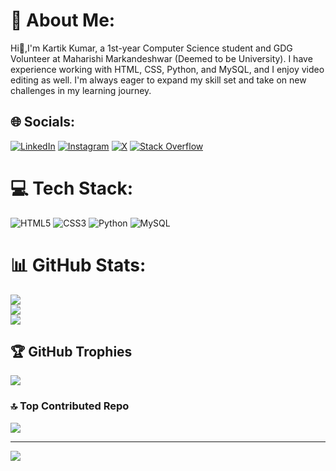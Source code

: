 # 💫 About Me:
Hi👋,I'm Kartik Kumar, a 1st-year Computer Science student and GDG Volunteer at Maharishi Markandeshwar (Deemed to be University). I have experience working with HTML, CSS, Python, and MySQL, and I enjoy video editing as well. I'm always eager to expand my skill set and take on new challenges in my learning journey. <br>


## 🌐 Socials:
[![LinkedIn](https://img.shields.io/badge/LinkedIn-%230077B5.svg?logo=linkedin&logoColor=white)](https://linkedin.com/in/workwithkartik) 
 [![Instagram](https://img.shields.io/badge/Instagram-%23E4405F.svg?logo=Instagram&logoColor=white)](https://instagram.com/guyfromlabyrinth)  [![X](https://img.shields.io/badge/X-black.svg?logo=X&logoColor=white)](https://x.com/guyinlabyrinth)  [![Stack Overflow](https://img.shields.io/badge/-Stackoverflow-FE7A16?logo=stack-overflow&logoColor=white)](https://stackoverflow.com/users/27403234) 

# 💻 Tech Stack:
![HTML5](https://img.shields.io/badge/html5-%23E34F26.svg?style=flat&logo=html5&logoColor=white) 
![CSS3](https://img.shields.io/badge/css3-%231572B6.svg?style=flat&logo=css3&logoColor=white)
![Python](https://img.shields.io/badge/python-3670A0?style=flat&logo=python&logoColor=ffdd54)  ![MySQL](https://img.shields.io/badge/mysql-4479A1.svg?style=flat&logo=mysql&logoColor=white)
# 📊 GitHub Stats:
![](https://github-readme-stats.vercel.app/api?username=kartikkumarofficial&theme=dark&hide_border=false&include_all_commits=false&count_private=false)<br/>
![](https://github-readme-streak-stats.herokuapp.com/?user=kartikkumarofficial&theme=dark&hide_border=false)<br/>
![](https://github-readme-stats.vercel.app/api/top-langs/?username=kartikkumarofficial&theme=dark&hide_border=false&include_all_commits=false&count_private=false&layout=compact)

## 🏆 GitHub Trophies
![](https://github-profile-trophy.vercel.app/?username=kartikkumarofficial&theme=gruvbox&no-frame=false&no-bg=false&margin-w=4)

### 🔝 Top Contributed Repo
![](https://github-contributor-stats.vercel.app/api?username=kartikkumarofficial&limit=5&theme=dark&combine_all_yearly_contributions=true)

---
[![](https://visitcount.itsvg.in/api?id=kartikkumarofficial&icon=0&color=0)](https://visitcount.itsvg.in)

<!-- Proudly created with GPRM ( https://gprm.itsvg.in ) -->
